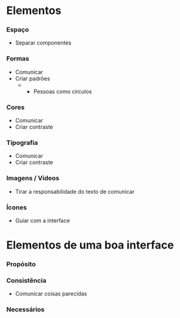 # Elementos
### Espaço
- Separar componentes
### Formas
- Comunicar
- Criar padrões
  - * Pessoas como circulos
### Cores
- Comunicar
- Criar contraste
### Tipografia
- Comunicar
- Criar contraste
### Imagens / Vídeos
- Tirar a responsabilidade do texto de comunicar
### Ícones
- Guiar com a interface

# Elementos de uma boa interface
### Propósito
### Consistência
- Comunicar coisas parecidas
### Necessários 